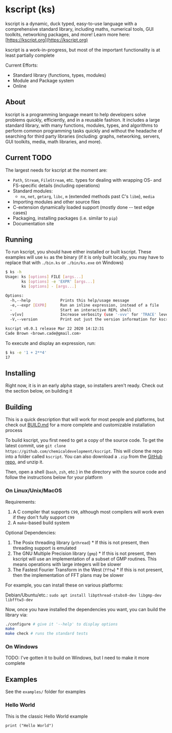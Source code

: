# kscript (ks)

kscript is a dynamic, duck typed, easy-to-use language with a comprehensive standard library, including maths, numerical tools, GUI toolkits, networking packages, and more! Learn more here: [https://kscript.org](https://kscript.org)

kscript is a work-in-progress, but most of the important functionality is at least partially complete

Current Efforts:

  * Standard library (functions, types, modules)
  * Module and Package system
  * Online 

## About

kscript is a programming language meant to help developers solve problems quickly, efficiently, and in a reusable fashion. It includes a large standard library, with many functions, modules, types, and algorithms to perform common programming tasks quickly and without the headache of searching for third party libraries (including: graphs, networking, servers, GUI toolkits, media, math libraries, and more).


## Current TODO

The largest needs for kscript at the moment are:

  * `Path`, `Stream`, `FileStream`, etc. types for dealing with wrapping OS- and FS-specific details (including operations)
  * Standard modules:
    * `nx`, `net`, `getarg`, `libc`, `m` (extended methods past C's `libm`), `media`
  * Importing modules and other source files
  * C-extension dynamically loaded support (mostly done -- test edge cases)
  * Packaging, installing packages (i.e. similar to `pip`)
  * Documentation site


## Running

To run kscript, you should have either installed or built kscript. These examples will use `ks` as the binary (if it is only built locally, you may have to replace that with `./bin.ks` or `./bin/ks.exe` on Windows)

```bash
$ ks -h
Usage: ks [options] FILE [args...]
       ks [options] -e 'EXPR' [args...]
       ks [options] - [args...]

Options:
  -h,--help             Prints this help/usage message
  -e,--expr [EXPR]      Run an inline expression, instead of a file
  -                     Start an interactive REPL shell
  -v[vv]                Increase verbosity (use '-vvv' for 'TRACE' level)
  -V,--version          Print out just the version information for kscript

kscript v0.0.1 release Mar 22 2020 14:12:31
Cade Brown <brown.cade@gmail.com>
```

To execute and display an expression, run:

```bash
$ ks -e '1 + 2**4'
17
```

## Installing

Right now, it is in an early alpha stage, so installers aren't ready. Check out the section below, on building it

## Building

This is a quick description that will work for most people and platforms, but check out [BUILD.md](./BUILD.md) for a more complete and customizable installation process

To build kscript, you first need to get a copy of the source code. To get the latest commit, use `git clone https://github.com/chemicaldevelopment/kscript`. This will clone the repo into a folder called `kscript`. You can also download a `.zip` from the [GitHub repo](https://github.com/chemicaldevelopment/kscript), and unzip it. 

Then, open a shell (`bash`, `zsh`, etc.) in the directory with the source code and follow the instructions below for your platform


### On Linux/Unix/MacOS

Requirements:

  1. A C compiler that supports `C99`, although most compilers will work even if they don't fully support `C99`
  2. A `make`-based build system

Optional Dependencies:

  1. The Posix threading library (`pthread`)
    * If this is not present, then threading support is emulated
  2. The GNU Multiple Precision library (`gmp`)
    * If this is not present, then kscript will use an implementation of a subset of GMP routines. This means operations with large integers will be slower
  3. The Fastest Fourier Transform in the West (`fftw`)
    * If this is not present, then the implementation of FFT plans may be slower


For example, you can install these on various platforms:

Debian/Ubuntu/etc.: `sudo apt install libpthread-stubs0-dev libgmp-dev libfftw3-dev`

Now, once you have installed the dependencies you want, you can build the library via:

```bash
./configure # give it '--help' to display options
make
make check # runs the standard tests
```


### On Windows

TODO: I've gotten it to build on Windows, but I need to make it more complete


## Examples

See the `examples/` folder for examples

### Hello World

This is the classic Hello World example

```kscript
print ("Hello World")
```

